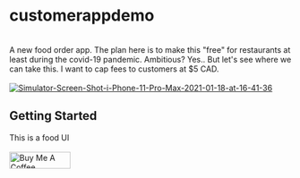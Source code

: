 # customerappdemo

<br>A new food order app. The plan here is to make this "free" for restaurants at least during the covid-19 pandemic. Ambitious? Yes.. But let's see where we can take this. I want to cap fees to customers at $5 CAD. <br><br>
<a href="https://ibb.co/mCZRRV1"><img src="https://i.ibb.co/PZXrrv3/Simulator-Screen-Shot-i-Phone-11-Pro-Max-2021-01-18-at-16-41-36.png" alt="Simulator-Screen-Shot-i-Phone-11-Pro-Max-2021-01-18-at-16-41-36" border="0"></a>

## Getting Started

This is a food UI<br><br>
<a href="https://www.buymeacoffee.com/iNeedHelpX" target="_blank"><img src="https://cdn.buymeacoffee.com/buttons/v2/arial-yellow.png" alt="Buy Me A Coffee" style="height: 30px !important;width: 109px !important;" ></a>
